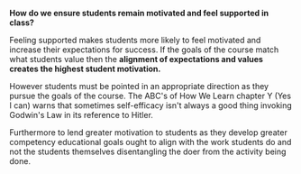 <p><strong>How do we ensure students remain motivated and feel supported in class?</strong></p>

<p><span style=font-weight: 400;>Feeling supported makes students more likely to feel motivated and increase their expectations for success. If the goals of the course match what students value then the </span><strong>alignment of expectations and values creates the highest student motivation.</strong></p>

<p><span style=font-weight: 400;>However students must be pointed in an appropriate direction as they pursue the goals of the course. The ABC's of How We Learn chapter Y (Yes I can) warns that sometimes self-efficacy isn't always a good thing invoking Godwin's Law in its reference to Hitler.</span></p>

<p><span style=font-weight: 400;>Furthermore to lend greater motivation to students as they develop greater competency educational goals ought to align with the work students do and not the students themselves disentangling the doer from the activity being done.</span></p>